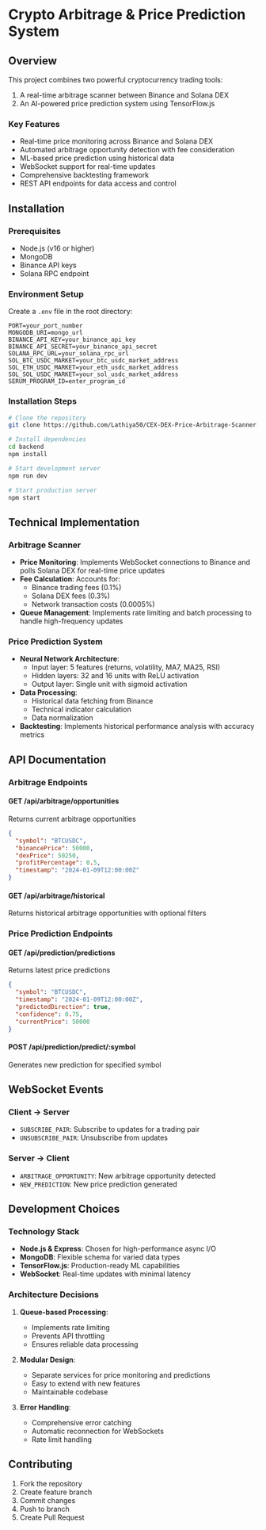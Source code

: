 # Crypto Arbitrage & Price Prediction System

## Overview
This project combines two powerful cryptocurrency trading tools:
1. A real-time arbitrage scanner between Binance and Solana DEX
2. An AI-powered price prediction system using TensorFlow.js

### Key Features
- Real-time price monitoring across Binance and Solana DEX
- Automated arbitrage opportunity detection with fee consideration
- ML-based price prediction using historical data
- WebSocket support for real-time updates
- Comprehensive backtesting framework
- REST API endpoints for data access and control

## Installation

### Prerequisites
- Node.js (v16 or higher)
- MongoDB
- Binance API keys
- Solana RPC endpoint

### Environment Setup
Create a `.env` file in the root directory:
```env
PORT=your_port_number
MONGODB_URI=mongo_url
BINANCE_API_KEY=your_binance_api_key
BINANCE_API_SECRET=your_binance_api_secret
SOLANA_RPC_URL=your_solana_rpc_url
SOL_BTC_USDC_MARKET=your_btc_usdc_market_address
SOL_ETH_USDC_MARKET=your_eth_usdc_market_address
SOL_SOL_USDC_MARKET=your_sol_usdc_market_address
SERUM_PROGRAM_ID=enter_program_id
```

### Installation Steps
```bash
# Clone the repository
git clone https://github.com/Lathiya50/CEX-DEX-Price-Arbitrage-Scanner.git

# Install dependencies
cd backend
npm install

# Start development server
npm run dev

# Start production server
npm start
```

## Technical Implementation

### Arbitrage Scanner
- **Price Monitoring**: Implements WebSocket connections to Binance and polls Solana DEX for real-time price updates
- **Fee Calculation**: Accounts for:
  - Binance trading fees (0.1%)
  - Solana DEX fees (0.3%)
  - Network transaction costs (0.0005%)
- **Queue Management**: Implements rate limiting and batch processing to handle high-frequency updates

### Price Prediction System
- **Neural Network Architecture**:
  - Input layer: 5 features (returns, volatility, MA7, MA25, RSI)
  - Hidden layers: 32 and 16 units with ReLU activation
  - Output layer: Single unit with sigmoid activation
- **Data Processing**:
  - Historical data fetching from Binance
  - Technical indicator calculation
  - Data normalization
- **Backtesting**: Implements historical performance analysis with accuracy metrics

## API Documentation

### Arbitrage Endpoints

#### GET /api/arbitrage/opportunities
Returns current arbitrage opportunities
```json
{
  "symbol": "BTCUSDC",
  "binancePrice": 50000,
  "dexPrice": 50250,
  "profitPercentage": 0.5,
  "timestamp": "2024-01-09T12:00:00Z"
}
```

#### GET /api/arbitrage/historical
Returns historical arbitrage opportunities with optional filters

### Price Prediction Endpoints

#### GET /api/prediction/predictions
Returns latest price predictions
```json
{
  "symbol": "BTCUSDC",
  "timestamp": "2024-01-09T12:00:00Z",
  "predictedDirection": true,
  "confidence": 0.75,
  "currentPrice": 50000
}
```

#### POST /api/prediction/predict/:symbol
Generates new prediction for specified symbol

## WebSocket Events

### Client -> Server
- `SUBSCRIBE_PAIR`: Subscribe to updates for a trading pair
- `UNSUBSCRIBE_PAIR`: Unsubscribe from updates

### Server -> Client
- `ARBITRAGE_OPPORTUNITY`: New arbitrage opportunity detected
- `NEW_PREDICTION`: New price prediction generated

## Development Choices

### Technology Stack
- **Node.js & Express**: Chosen for high-performance async I/O
- **MongoDB**: Flexible schema for varied data types
- **TensorFlow.js**: Production-ready ML capabilities
- **WebSocket**: Real-time updates with minimal latency

### Architecture Decisions
1. **Queue-based Processing**:
   - Implements rate limiting
   - Prevents API throttling
   - Ensures reliable data processing

2. **Modular Design**:
   - Separate services for price monitoring and predictions
   - Easy to extend with new features
   - Maintainable codebase

3. **Error Handling**:
   - Comprehensive error catching
   - Automatic reconnection for WebSockets
   - Rate limit handling

## Contributing
1. Fork the repository
2. Create feature branch
3. Commit changes
4. Push to branch
5. Create Pull Request
